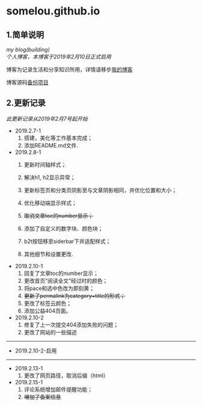 # somelou.github.io  
## 1.简单说明
*my blog(building)*  
*个人博客，本博客于2019年2月10日正式启用*

 

博客为记录生活和分享知识所用，详情请移步[我的博客](https://soemlou.xyz)  

博客源码[备份项目](https://github.com/somelou/blog-hexo)   

## 2.更新记录  
*此更新记录从2019年2月7号起开始*  

* 2019.2.7-1  
  1. 搭建，美化等工作基本完成；  
  2. 添加README.md文件.   
* 2019.2.8-1
  1. 更新时间轴样式；  

  2. 解决h1, h2显示异常；  

  3. 更新标签页和分类页阴影至与文章阴影相同，并优化位置和大小；

  4. 优化移动端显示样式；

  5. ~~取消文章toc的number显示；~~

  6. 添加了自定义的数字块、颜色块；

  7. b2t按钮移至siderbar下并适配样式；

  8. 其他细节和设置更改.  
* 2019.2.10-1
  1. 回复了文章toc的number显示；
  2. 更改首页“阅读全文”经过时的颜色；
  3. 将pace和选中色改为即刻黄；
  4. ~~更新了permalink为category+title的形式；~~
  5. 更改了标签云颜色；
  6. 添加公益404页面。
* 2019.2.10-2
  1. 修复了上一次提交404添加失败的问题；
  2. 更改了网站的一些描述

****

* 2019.2.10-2-启用

****

* 2019.2.13-1
  1. 更改了网页路径，取消后缀（html）
* 2019.2.15-1
  1. 评论系统增加邮件提醒功能；
  2. ~~增加了备案信息~~

